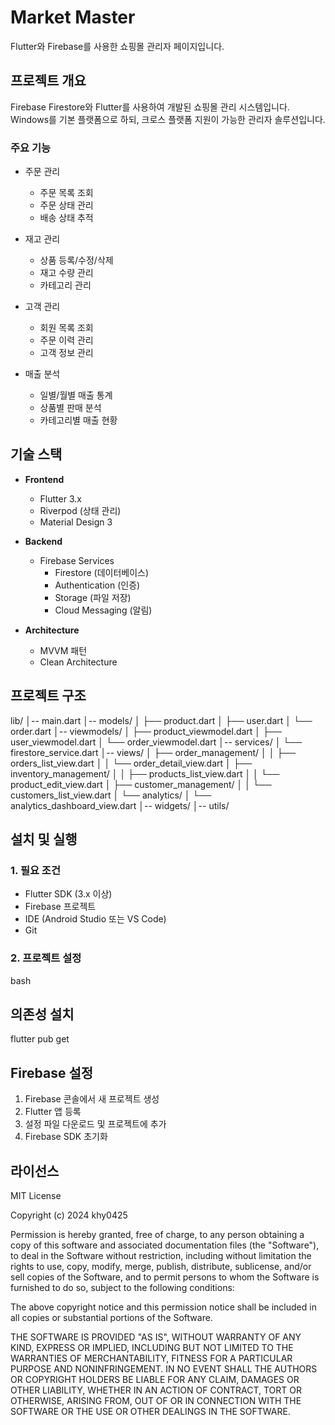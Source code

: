 # Market Master

Flutter와 Firebase를 사용한 쇼핑몰 관리자 페이지입니다.

## 프로젝트 개요

Firebase Firestore와 Flutter를 사용하여 개발된 쇼핑몰 관리 시스템입니다. 
Windows를 기본 플랫폼으로 하되, 크로스 플랫폼 지원이 가능한 관리자 솔루션입니다.

### 주요 기능

- 주문 관리
  - 주문 목록 조회
  - 주문 상태 관리
  - 배송 상태 추적
  
- 재고 관리
  - 상품 등록/수정/삭제
  - 재고 수량 관리
  - 카테고리 관리
  
- 고객 관리
  - 회원 목록 조회
  - 주문 이력 관리
  - 고객 정보 관리
  
- 매출 분석
  - 일별/월별 매출 통계
  - 상품별 판매 분석
  - 카테고리별 매출 현황

## 기술 스택

- **Frontend**
  - Flutter 3.x
  - Riverpod (상태 관리)
  - Material Design 3
  
- **Backend**
  - Firebase Services
    - Firestore (데이터베이스)
    - Authentication (인증)
    - Storage (파일 저장)
    - Cloud Messaging (알림)
    
- **Architecture**
  - MVVM 패턴
  - Clean Architecture

## 프로젝트 구조
lib/
│-- main.dart
│-- models/
│ ├── product.dart
│ ├── user.dart
│ └── order.dart
│-- viewmodels/
│ ├── product_viewmodel.dart
│ ├── user_viewmodel.dart
│ └── order_viewmodel.dart
│-- services/
│ └── firestore_service.dart
│-- views/
│ ├── order_management/
│ │ ├── orders_list_view.dart
│ │ └── order_detail_view.dart
│ ├── inventory_management/
│ │ ├── products_list_view.dart
│ │ └── product_edit_view.dart
│ ├── customer_management/
│ │ └── customers_list_view.dart
│ └── analytics/
│ └── analytics_dashboard_view.dart
│-- widgets/
│-- utils/


## 설치 및 실행

### 1. 필요 조건

- Flutter SDK (3.x 이상)
- Firebase 프로젝트
- IDE (Android Studio 또는 VS Code)
- Git

### 2. 프로젝트 설정
bash

## 의존성 설치
flutter pub get


## Firebase 설정

1. Firebase 콘솔에서 새 프로젝트 생성
2. Flutter 앱 등록
3. 설정 파일 다운로드 및 프로젝트에 추가
4. Firebase SDK 초기화

## 라이선스
MIT License

Copyright (c) 2024 khy0425

Permission is hereby granted, free of charge, to any person obtaining a copy
of this software and associated documentation files (the "Software"), to deal
in the Software without restriction, including without limitation the rights
to use, copy, modify, merge, publish, distribute, sublicense, and/or sell
copies of the Software, and to permit persons to whom the Software is
furnished to do so, subject to the following conditions:

The above copyright notice and this permission notice shall be included in all
copies or substantial portions of the Software.

THE SOFTWARE IS PROVIDED "AS IS", WITHOUT WARRANTY OF ANY KIND, EXPRESS OR
IMPLIED, INCLUDING BUT NOT LIMITED TO THE WARRANTIES OF MERCHANTABILITY,
FITNESS FOR A PARTICULAR PURPOSE AND NONINFRINGEMENT. IN NO EVENT SHALL THE
AUTHORS OR COPYRIGHT HOLDERS BE LIABLE FOR ANY CLAIM, DAMAGES OR OTHER
LIABILITY, WHETHER IN AN ACTION OF CONTRACT, TORT OR OTHERWISE, ARISING FROM,
OUT OF OR IN CONNECTION WITH THE SOFTWARE OR THE USE OR OTHER DEALINGS IN THE
SOFTWARE.
